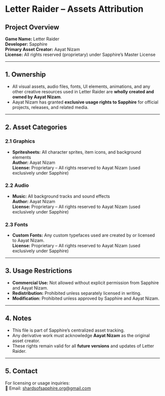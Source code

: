 # Letter Raider – Assets Attribution

## Project Overview
**Game Name:** Letter Raider  
**Developer:** Sapphire  
**Primary Asset Creator:** Aayat Nizam  
**License:** All rights reserved (proprietary) under Sapphire’s Master License

---

## 1. Ownership
- All visual assets, audio files, fonts, UI elements, animations, and any other creative resources used in Letter Raider are **wholly created and owned by Aayat Nizam**.
- Aayat Nizam has granted **exclusive usage rights to Sapphire** for official projects, releases, and related media.

---

## 2. Asset Categories

### 2.1 Graphics
- **Spritesheets:** All character sprites, item icons, and background elements  
  **Author:** Aayat Nizam  
  **License:** Proprietary – All rights reserved to Aayat Nizam (used exclusively under Sapphire)  

### 2.2 Audio
- **Music:** All background tracks and sound effects  
  **Author:** Aayat Nizam  
  **License:** Proprietary – All rights reserved to Aayat Nizam (used exclusively under Sapphire)  

### 2.3 Fonts
- **Custom Fonts:** Any custom typefaces used are created by or licensed to Aayat Nizam.  
  **License:** Proprietary – All rights reserved to Aayat Nizam (used exclusively under Sapphire)  

---

## 3. Usage Restrictions
- **Commercial Use:** Not allowed without explicit permission from Sapphire and Aayat Nizam.
- **Redistribution:** Prohibited unless separately licensed in writing.
- **Modification:** Prohibited unless approved by Sapphire and Aayat Nizam.

---

## 4. Notes
- This file is part of Sapphire’s centralized asset tracking.
- Any derivative work must acknowledge **Aayat Nizam** as the original asset creator.
- These rights remain valid for all **future versions** and updates of Letter Raider.

---

## 5. Contact
For licensing or usage inquiries:  
📧 Email: shardsofsapphire.org@gmail.com
